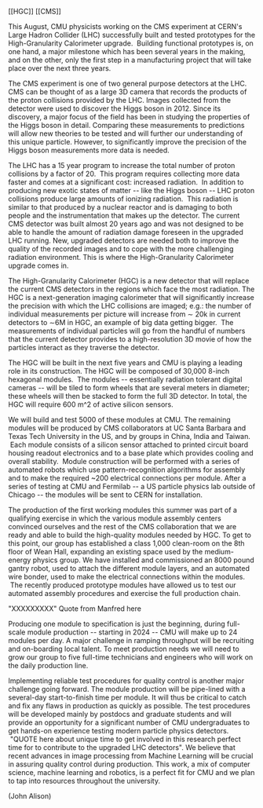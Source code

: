 
[[HGC]]
[[CMS]]


This August, CMU physicists working on the CMS experiment at CERN's
Large Hadron Collider (LHC) successfully built and tested prototypes
for the High-Granularity Calorimeter upgrade.  Building functional
prototypes is, on one hand, a major milestone which has been several
years in the making, and on the other, only the first step in a
manufacturing project that will take place over the next three years.

The CMS experiment is one of two general purpose detectors at the LHC.
CMS can be thought of as a large 3D camera that records the products
of the proton collisions provided by the LHC. Images collected from
the detector were used to discover the Higgs boson in 2012. Since its
discovery, a major focus of the field has been in studying the
properties of the Higgs boson in detail. Comparing these measurements
to predictions will allow new theories to be tested and will further
our understanding of this unique particle. However, to significantly
improve the precision of the Higgs boson measurements more data is
needed.

The LHC has a 15 year program to increase the total number of proton
collisions by a factor of 20.  This program requires collecting more
data faster and comes at a significant cost: increased radiation.  In
addition to producing new exotic states of matter -- like the Higgs
boson -- LHC proton collisions produce large amounts of ionizing
radiation.  This radiation is similar to that produced by a nuclear
reactor and is damaging to both people and the instrumentation that
makes up the detector. The current CMS detector was built almost 20
years ago and was not designed to be able to handle the amount of
radiation damage foreseen in the upgraded LHC running. New, upgraded
detectors are needed both to improve the quality of the recorded
images and to cope with the more challenging radiation
environment. This is where the High-Granularity Calorimeter upgrade
comes in.

The High-Granularity Calorimeter (HGC) is a new detector that will
replace the current CMS detectors in the regions which face the most
radiation. The HGC is a next-generation imaging calorimeter that will
significantly increase the precision with which the LHC collisions are
imaged; e.g.: the number of individual measurements per picture will
increase from ∼ 20k in current detectors to ∼6M in HGC, an example of
big data getting bigger.  The measurements of individual particles
will go from the handful of numbers that the current detector provides
to a high-resolution 3D movie of how the particles interact as they
traverse the detector.

The HGC will be built in the next five years and CMU is playing a
leading role in its construction. The HGC will be composed of 30,000
8-inch hexagonal modules.  The modules -- essentially radiation
tolerant digital cameras -- will be tiled to form wheels that are
several meters in diameter; these wheels will then be stacked to form
the full 3D detector. In total, the HGC will require 600 m^2 of active
silicon sensors.

We will build and test 5000 of these modules at CMU. The remaining
modules will be produced by CMS collaborators at UC Santa Barbara and
Texas Tech University in the US, and by groups in China, India and
Taiwan.  Each module consists of a silicon sensor attached to printed
circuit board housing readout electronics and to a base plate which
provides cooling and overall stability.  Module construction will be
performed with a series of automated robots which use
pattern-recognition algorithms for assembly and to make the required
~200 electrical connections per module. After a series of testing at
CMU and Fermilab -- a US particle physics lab outside of Chicago --
the modules will be sent to CERN for installation.

The production of the first working modules this summer was part of a
qualifying exercise in which the various module assembly centers
convinced ourselves and the rest of the CMS collaboration that we are
ready and able to build the high-quality modules needed by HGC. To get
to this point, our group has established a class 1,000 clean-room on
the 8th floor of Wean Hall, expanding an existing space used by the
medium-energy physics group. We have installed and commissioned an
8000 pound gantry robot, used to attach the different module layers,
and an automated wire bonder, used to make the electrical connections
within the modules.  The recently produced prototype modules have
allowed us to test our automated assembly procedures and exercise the
full production chain.

"XXXXXXXXX" Quote from Manfred here 

Producing one module to specification is just the beginning, during
full-scale module production -- starting in 2024 -- CMU will make up
to 24 modules per day. A major challenge in ramping throughput will be
recruiting and on-boarding local talent. To meet production needs we
will need to grow our group to five full-time technicians and
engineers who will work on the daily production line.


Implementing reliable test procedures for quality control is another
major challenge going forward. The module production will be
pipe-lined with a several-day start-to-finish time per module. It will
thus be critical to catch and fix any flaws in production as quickly
as possible. The test procedures will be developed mainly by postdocs
and graduate students and will provide an opportunity for a
significant number of CMU undergraduates to get hands-on experience
testing modern particle physics detectors.  "QUOTE here about unique
time to get involved in this research perfect time for to contribute
to the upgraded LHC detectors". We believe that recent advances in
image processing from Machine Learning will be crucial in assuring
quality control during production. This work, a mix of computer
science, machine learning and robotics, is a perfect fit for CMU and
we plan to tap into resources throughout the university.

(John Alison)
